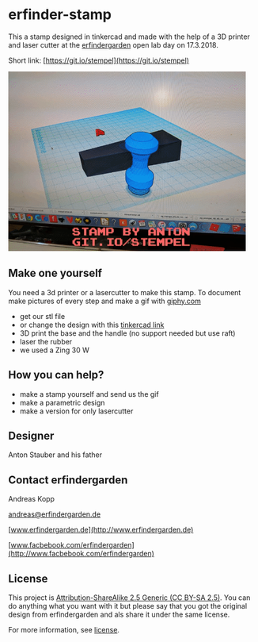 # erfinder-stamp

This a stamp designed in tinkercad and made with the help of a 3D printer and laser cutter at the [erfindergarden](http://erfindergarden.de) open lab day on 17.3.2018. 

Short link: [https://git.io/stempel](https://git.io/stempel)

![](stamp.gif)


## Make one yourself

You need a 3d printer or a lasercutter to make this stamp. To document make pictures of every step and make a gif with [giphy.com](https://giphy.com)


* get our stl file 
* or change the design with this [tinkercad link](https://www.tinkercad.com/things/8OM9B7f5Amr-stempel-anton/editv2?sharecode=yRd7hq-T_3WyIN5jCARA_ZOQ_PXWMZ6ZoOy7MRleqlk=)
* 3D print the base and the handle (no support needed but use raft)
* laser the rubber
* we used a Zing 30 W


## How you can help?

* make a stamp yourself and send us the gif
* make a parametric design
* make a version for only lasercutter

## Designer

Anton Stauber and his father 


## Contact erfindergarden

Andreas Kopp

[andreas@erfindergarden.de](mailto:andreas@erfindergarden.de)

[www.erfindergarden.de](http://www.erfindergarden.de)

[www.facbebook.com/erfindergarden](http://www.facbebook.com/erfindergarden)

 
## License

This project is [Attribution-ShareAlike 2.5 Generic (CC BY-SA 2.5)](https://creativecommons.org/licenses/by-sa/2.5/). You can do anything what you want with it but please say that you got the original design from erfindergarden and als share it under the same license. 

For more information, see [license](license.md). 